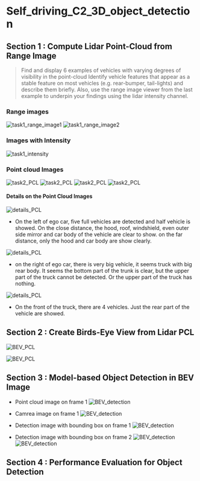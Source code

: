# Self_driving_C2_3D_object_detection
## Section 1 : Compute Lidar Point-Cloud from Range Image

> Find and display 6 examples of vehicles with varying degrees of visibility in the point-cloud
> Identify vehicle features that appear as a stable feature on most vehicles (e.g. rear-bumper, tail-lights) and describe them briefly. Also, use the range image viewer from the last example to underpin your findings using the lidar intensity channel.
### Range images
![task1_range_image1](https://github.com/junjiexu628/Self_driving_C2_3D_object_detection/blob/main/images/task1.PNG)
![task1_range_image2](https://github.com/junjiexu628/Self_driving_C2_3D_object_detection/blob/main/images/task1_range_img1.PNG)

### Images with Intensity
![task1_intensity](https://github.com/junjiexu628/Self_driving_C2_3D_object_detection/blob/main/images/task1_intensity1.PNG)

### Point cloud Images
![task2_PCL](https://github.com/junjiexu628/Self_driving_C2_3D_object_detection/blob/main/images/task2_PCL_vehicles.PNG)
![task2_PCL](https://github.com/junjiexu628/Self_driving_C2_3D_object_detection/blob/main/images/task2_pcl1.PNG)
![task2_PCL](https://github.com/junjiexu628/Self_driving_C2_3D_object_detection/blob/main/images/task2_pcl2.PNG)
![task2_PCL](https://github.com/junjiexu628/Self_driving_C2_3D_object_detection/blob/main/images/task2_pcl3.PNG)

#### Details on the Point Cloud Images
![details_PCL](https://github.com/junjiexu628/Self_driving_C2_3D_object_detection/blob/main/images/task2_zoom1.PNG)

- On the left of ego car, five full vehicles are detected and half vehicle is showed. On the close distance, the hood, roof, windshield, even outer side mirror and car body of the vehicle are clear to show. on the far distance, only the hood and car body are show clearly.

![details_PCL](https://github.com/junjiexu628/Self_driving_C2_3D_object_detection/blob/main/images/task2_zoom2.PNG)

- on the right of ego car, there is very big vehicle, it seems truck with big rear body. It seems the bottom part of the trunk is clear, but the upper part of the truck cannot be detected. Or the upper part of the truck has nothing.


![details_PCL](https://github.com/junjiexu628/Self_driving_C2_3D_object_detection/blob/main/images/task2_zoom4.PNG)

- On the front of the truck, there are 4 vehicles. Just the rear part of the vehicle are showed. 

## Section 2 : Create Birds-Eye View from Lidar PCL

![BEV_PCL](https://github.com/junjiexu628/Self_driving_C2_3D_object_detection/blob/main/images/task3_bev1.PNG)

![BEV_PCL](https://github.com/junjiexu628/Self_driving_C2_3D_object_detection/blob/main/images/task4_intensity1.PNG)

## Section 3 : Model-based Object Detection in BEV Image

- Point cloud image on frame 1
![BEV_detection](https://github.com/junjiexu628/Self_driving_C2_3D_object_detection/blob/main/images/frame1_pcl1.PNG)

- Camrea image on frame 1
![BEV_detection](https://github.com/junjiexu628/Self_driving_C2_3D_object_detection/blob/main/images/frame1_detect1.PNG)

- Detection image with bounding box on frame 1
![BEV_detection](https://github.com/junjiexu628/Self_driving_C2_3D_object_detection/blob/main/images/frame1_detect2.PNG)

- Detection image with bounding box on frame 2
![BEV_detection](https://github.com/junjiexu628/Self_driving_C2_3D_object_detection/blob/main/images/frame3_detect1.PNG)
![BEV_detection](https://github.com/junjiexu628/Self_driving_C2_3D_object_detection/blob/main/images/frame3_detect2.PNG)

## Section 4 : Performance Evaluation for Object Detection



